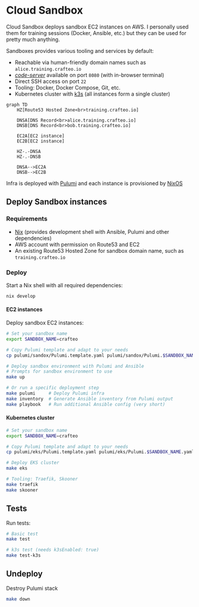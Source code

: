 # Cloud Sandbox

Cloud Sandbox deploys sandbox EC2 instances on AWS. I personally used them for training sessions (Docker, Ansible, etc.) but they can be used for pretty much anything. 

Sandboxes provides various tooling and services by default:
  - Reachable via human-friendly domain names such as `alice.training.crafteo.io`
  - [_code-server_](https://coder.com/docs/code-server/latest) available on port `8080` (with in-browser terminal)
  - Direct SSH access on port `22`
  - Tooling: Docker, Docker Compose, Git, etc.
  - Kubernetes cluster with [k3s](https://k3s.io/) (all instances form a single cluster)

```mermaid
graph TD
    HZ[Route53 Hosted Zone<br>training.crafteo.io]
    
    DNSA[DNS Record<br>alice.training.crafteo.io]
    DNSB[DNS Record<br>bob.training.crafteo.io]
    
    EC2A[EC2 instance]
    EC2B[EC2 instance]

    HZ-.-DNSA
    HZ-.-DNSB

    DNSA-->EC2A
    DNSB-->EC2B
```

Infra is deployed with [Pulumi](https://www.pulumi.com/) and each instance is provisioned by [NixOS](https://nixos.org/)

## Deploy Sandbox instances

### Requirements

- [Nix](https://nixos.org/) (provides development shell with Ansible, Pulumi and other dependencies)
- AWS account with permission on Route53 and EC2
- An existing Route53 Hosted Zone for sandbox domain name, such as `training.crafteo.io`

### Deploy

Start a Nix shell with all required dependencies:

```sh
nix develop
```

#### EC2 instances

Deploy sandbox EC2 instances:

```sh
# Set your sandbox name
export SANDBOX_NAME=crafteo

# Copy Pulumi template and adapt to your needs
cp pulumi/sandox/Pulumi.template.yaml pulumi/sandox/Pulumi.$SANDBOX_NAME.yaml

# Deploy sandbox environment with Pulumi and Ansible
# Prompts for sandbox environment to use
make up

# Or run a specific deployment step
make pulumi     # Deploy Pulumi infra
make inventory  # Generate Ansible inventory from Pulumi output
make playbook   # Run additional Ansible config (very short)
```

#### Kubernetes cluster

```sh
# Set your sandbox name
export SANDBOX_NAME=crafteo

# Copy Pulumi template and adapt to your needs
cp pulumi/eks/Pulumi.template.yaml pulumi/eks/Pulumi.$SANDBOX_NAME.yaml

# Deploy EKS cluster
make eks

# Tooling: Traefik, Skooner
make traefik
make skooner
```

## Tests

Run tests:

```sh
# Basic test
make test

# k3s test (needs k3sEnabled: true)
make test-k3s
```

## Undeploy

Destroy Pulumi stack

```sh
make down
```